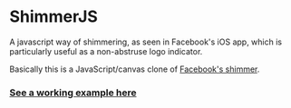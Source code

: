ShimmerJS
=========

A javascript way of shimmering, as seen in Facebook's iOS app, which is particularly useful as a non-abstruse logo indicator. 


Basically this is a JavaScript/canvas clone of [Facebook's shimmer](https://github.com/facebook/Shimmer).


### [See a working example here](http://tedtoy.github.io/ShimmerJS/)

